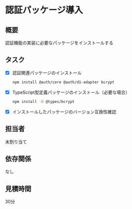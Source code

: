 # 認証パッケージ導入

## 概要
認証機能の実装に必要なパッケージをインストールする

## タスク
- [x] 認証関連パッケージのインストール
  ```bash
  npm install @auth/core @auth/d1-adapter bcrypt
  ```
- [x] TypeScript型定義パッケージのインストール（必要な場合）
  ```bash
  npm install -D @types/bcrypt
  ```
- [x] インストールしたパッケージのバージョン互換性確認

## 担当者
未割り当て

## 依存関係
なし

## 見積時間
30分